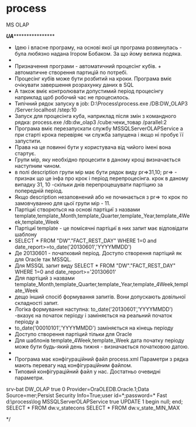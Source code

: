 process
=======

MS OLAP

*****************************UA*********************************************
* Ідею і власне програму, на основі якої ця програма розвинулась - була любязно надана Ігором Бобаком. За що йому велика подяка.
*
* Призначення програми - автоматичний процесінг кубів. + автоматичне створення партицій по потребі.
* Процесінг кубів може бути розбитий на кроки. Програма вміє очікувати завершення розрахунку даних в SQL
* А також вміє контролювати допустимий період процесінгу наприклад щоб робочий час не процесилось.
* Типічний рядок запуску в job: D:\Process\process.exe /DB:DW_OLAP3 /Server:localhost /step:10
* Запуск для процесінга куба, наприклад після змін з командного рядка: process.exe /db:dw_olap3 /cube:чеки_товар /parallel:2
* Програма вміє перезапускати службу MSSQLServerOLAPService а при старті крока перевіряє чи служба запущена і якщо ні пробує її запустити.
* Права на це повинні бути у користувача від чийого імені вона стартує.
* Групи мір, яку необхідно процесити в даному кроці визначається наступним чином. 
* в полі description групи мір має бути рядок виду pr=>31,10; pr=> - признак що це інфа про крок і період перепроцесінга. крок в даному випадку 31, 10 -скільки днів перепроцешувати партіцию за попередній період.
* Якщо  description незаповнений або не починається з pr=>  то крок по замовчуванню для цьої групи мір - 11.
* Партіциї створються на основі партіциї з  назвами  template,template_Month,template_Quarter,template_Year,template_4Week,template_Week  
* Партіциї template - це помісячні партіциї в них запит має відповідати шаблону 
* 	SELECT * FROM "DW"."FACT_REST_DAY"   WHERE 1=0 and date_report>=to_date('20130601','YYYYMMDD')
* 	Де 20130601 - початковий період. Доступо створення партіций як для Oracle так MSSQL.
* 	Для MSSQL запит виду  SELECT * FROM "DW"."FACT_REST_DAY"   WHERE 1=0 and date_report>='20130601' 
* Для партіций з назвами template_Month,template_Quarter,template_Year,template_4Week,template_Week
* дещо інший спосіб формування запитів. Вони допускають довільної складності запит.
*  Логіка формування наступна: to_date('20130601','YYYYMMDD') -вказує на початок періоду і заміняється на реальний початок періоду а 
*  to_date('00010101','YYYYMMDD') заміняється на кінець періоду
*  Доступо створення партіций тільки для Oracle
* Для шаблонів template_4Week,template_Week дата початку періоду може бути будь-який день тижня - визначається початковою датою.
* 
* Програма має конфігураційний файл process.xml Параметри з рядка мають перевагу над конфігураційним файлом.
* Типовий конфігураційний файл у нас. Достатньо очевидні параметри.

<Config>
 <Server>srv-bat</Server>
 <Database>DW_OLAP</Database>
 <XMLA maxParallel="6">true</XMLA>
 <DefaultStep>0</DefaultStep>
 <ConectSQL>Provider=OraOLEDB.Oracle.1;Data Source=mer;Persist Security Info=True;user id=*;password=*</ConectSQL>
 <Metod>Fast</Metod> <!-- default:Fast (Fact,Full,Normal)  -->
 <KeyErrorLogPath>d:\process\log</KeyErrorLogPath> <!-- delault - program_path\LOG ; path -server\path -->
 <ServicesOlap>MSSQLServerOLAPService</ServicesOlap> 
 <Step0>
  <Time Start="7" End="24">true</Time>
  <ProcessDimension>UPDATE</ProcessDimension> <!-- default:UPDATE (UPDATE,FULL) --> 
  <RestartServicesOlap>1</RestartServicesOlap> <!-- default:0 - no restart,1 before,2-after,3 before and after  -->
 </Step0>

 <Step1>
  <PrepareSQL> begin null; end;  </PrepareSQL> <!-- planed  -->
 </Step1>

 <Step2>
   <WaitSQL>SELECT * FROM dw.v_statecons</WaitSQL> 
 </Step2>
 
 <Step3>
   <WaitSQL>SELECT * FROM dw.v_state_MIN_MAX</WaitSQL> 
 </Step3>

</Config>
 
 
*/
